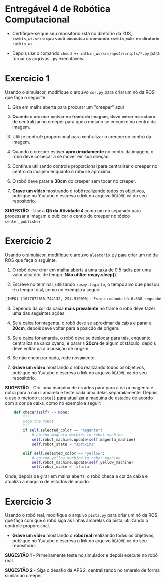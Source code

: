 # Entregável 4 de Robótica Computacional

* Certifique-se que seu repositório está no diretório da ROS, `catkin_ws/src` e que você executou o comando `catkin_make` no diretório `catkin_ws`.

* Depois use o comando `chmod +x catkin_ws/src/aps4/scripts/*.py` para tornar os arquivos `.py` executáveis.

# Exercício 1
Usando o simulador, modifique o arquivo `cor.py` para criar um nó da ROS que faça o seguinte.
1. Gira em malha aberta para procurar um "creeper" azul.

2. Quando o creeper estiver no frame da imagem, deve entrar no estado de centralizar no creeper para que o mesmo se encontre no centro da imagem.

3. Utilize controle proporcional para centralizar o creeper no centro da imagem.

4. Quando o creeper estiver **aproximadamente** no centro da imagem, o robô deve começar a se mover em sua direção.

4. Continue utilizando controle proporcional para centralizar o creeper no centro da imagem enquanto o robô se aproxima.

6. O robô deve parar a **30cm** do creeper sem tocar no creeper.

7. **Grave um vídeo** mostrando o robô realizando todos os objetivos, publique no Youtube e escreva o link no arquivo `README.md` do seu repositório.

**SUGESTÃO** - Use a **Q5 da Atividade 4** como um nó separado para processar a imagem e publicar o centro do creeper no tópico `center_publisher`.

# Exercício 2
Usando o simulador, modifique o arquivo `aleatorio.py` para criar um nó da ROS que faça o seguinte.
1. O robô deve girar em malha aberta a uma taxa de 0.5 rad/s por uma valor aleatório de tempo. **Não utilize rospy.sleep()**. 

2. Escreve no terminal, utilizando `rospy.loginfo`, o tempo alvo que passou e o tempo total, como no exemplo a seguir:
```bash
[INFO] [1677872660.744132, 294.919000]: Estou rodando há 0.638 segundos de 0.710825667 segundos
```

3. Dependo da cor da caixa **mais prevalente** no frame o robô deve fazer uma das seguintes ações.

4. Se a caixa for magenta, o robô deve se aproximar da caixa e parar a **20cm**, depois deve voltar para a posição de origem.

5. Se a caixa for amarela, o robô deve se deslocar para trás, enquanto centraliza na caixa cyano, e parar a **20cm** de algum obstáculo, depois deve voltar para a posição de origem.

6. Se não encontrar nada, rode novamente.

7. **Grave um vídeo** mostrando o robô realizando todos os objetivos, publique no Youtube e escreva o link no arquivo `README.md` do seu repositório.

**SUGESTÃO** - Crie uma maquina de estados para para a caixa magenta e outra para a caixa amarela e teste cada uma delas separadamente. Depois, o use o metodo `update()` para atualizar a maquina de estados de acordo com a cor da caixa, como no exemplo a seguir:

```python
	def checar(self) -> None:
		"""
		Stop the robot
		"""
		if self.selected_color == "magenta":
			# append magenta_machine to robot_machine
			self.robot_machine.update(self.magenta_machine)
			self.robot_state = "aproxima"

		elif self.selected_color == "yellow":
			# append yellow_machine to robot_machine
			self.robot_machine.update(self.yellow_machine)
			self.robot_state = "afasta"
```

Onde, depois de girar em malha aberta, o robô checa a cor da caixa e atualiza a maquina de estados de acordo.

# Exercício 3
Usando o robô real, modifique o arquivo `pista.py` para criar um nó da ROS que faça com que o robô siga as linhas amarelas da pista, utilizando o controle proporcional.

* **Grave um vídeo** mostrando o **robô real** realizando todos os objetivos, publique no Youtube e escreva o link no arquivo `README.md` do seu repositório.

**SUGESTÃO 1** - Primeiramente teste no simulador e depois execute no robô real.

**SUGESTÃO 2** - Siga o desafio da APS 2, centralizando no amarelo de forma similar ao creeper.